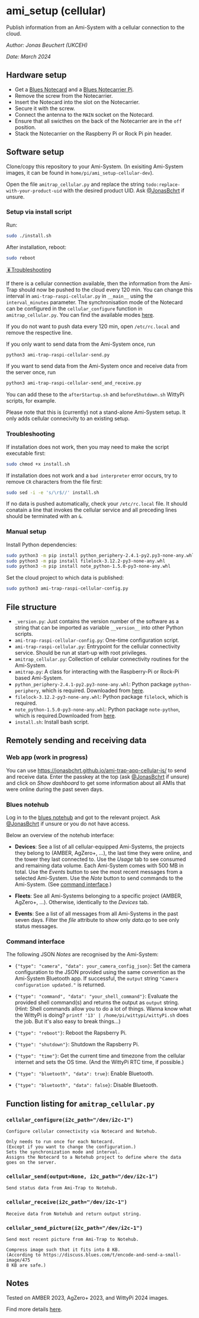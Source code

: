 # ami_setup (cellular)

Publish information from an Ami-System with a cellular connection to the cloud.

*Author: Jonas Beuchert (UKCEH)*

*Date: March 2024*

## Hardware setup

* Get a [Blues Notecard](https://blues.com/products/notecard/) and a [Blues Notecarrier Pi](https://blues.com/products/notecarrier/notecarrier-pi/).
* Remove the screw from the Notecarrier.
* Insert the Notecard into the slot on the Notecarrier.
* Secure it with the screw.
* Connect the antenna to the `MAIN` socket on the Notecard.
* Ensure that all swicthes on the back of the Notecarrier are in the `off` position.
* Stack the Notecarrier on the Raspberry Pi or Rock Pi pin header.

## Software setup

Clone/copy this repository to your Ami-System. (In exisiting Ami-System images, it can be found in `home/pi/ami_setup-cellular-dev`).

Open the file `amitrap_cellular.py` and replace the string `todo:replace-with-your-product-uid` with the desired product UID.
Ask [@JonasBchrt](https://github.com/JonasBchrt) if unsure.

### Setup via install script

Run:
```bash
sudo ./install.sh
```

After installation, reboot:

```bash
sudo reboot
```

[🪳Troubleshooting](#troubleshooting)

If there is a cellular connection available, then the information from the Ami-Trap should now be pushed to the cloud every 120 min.
You can change this interval in `ami-trap-raspi-cellular.py` in `__main__` using the `interval_minutes` parameter.
The synchronisation mode of the Notecard can be configured in the `cellular_configure` function in `amitrap_cellular.py`.
You can find the available modes [here](https://dev.blues.io/notecard/notecard-walkthrough/essential-requests/#configuring-synchronization-modes).

If you do not want to push data every 120 min, open `/etc/rc.local` and remove the respective line.

If you only want to send data from the Ami-System once, run
```bash
python3 ami-trap-raspi-cellular-send.py
```

If you want to send data from the Ami-System once and receive data from the server once, run
```bash
python3 ami-trap-raspi-cellular-send_and_receive.py
```

You can add these to the `afterStartup.sh` and `beforeShutdown.sh` WittyPi scripts, for example.

Please note that this is (currently) not a stand-alone Ami-System setup.
It only adds cellular connecivity to an existing setup.

### Troubleshooting

If installation does not work, then you may need to make the script executable first:
```bash
sudo chmod +x install.sh
```

If installation does not work and a `bad interpreter` error occurs, try to remove `CR` characters from the file first:
```bash
sudo sed -i -e 's/\r$//' install.sh
```

If no data is pushed automatically, check your `/etc/rc.local` file. It should conatain a line that invokes the cellular service and all preceding lines should be terminated with an `&`.

### Manual setup

Install Python dependencies:
```bash
sudo python3 -m pip install python_periphery-2.4.1-py2.py3-none-any.whl
sudo python3 -m pip install filelock-3.12.2-py3-none-any.whl
sudo python3 -m pip install note_python-1.5.0-py3-none-any.whl
```

Set the cloud project to which data is published:
```bash
sudo python3 ami-trap-raspi-cellular-config.py
```

## File structure

* `_version.py`: Just contains the version number of the software as a string that can be imported as variable `__version__` into other Python scripts.
* `ami-trap-raspi-cellular-config.py`: One-time configuration script.
* `ami-trap-raspi-cellular.py`: Entrypoint for the cellular connectivity service. Should be run at start-up with root privileges.
* `amitrap_cellular.py`: Collection of cellular connectivity routines for the Ami-System.
* `amitrap.py`: A class for interacting with the Raspberry-Pi or Rock-Pi based Ami-System.
* `python_periphery-2.4.1-py2.py3-none-any.whl`: Python package `python-periphery`, which is required. Downloaded from [here](https://pypi.org/project/python-periphery).
* `filelock-3.12.2-py3-none-any.whl`: Python package `filelock`, which is required.
* `note_python-1.5.0-py3-none-any.whl`: Python package `note-python`, which is required.Downloaded from [here](https://pypi.org/project/note-python).
* `install.sh`: Install bash script.

## Remotely sending and receiving data

### Web app (work in progress)

You can use https://jonasbchrt.github.io/ami-trap-app-cellular-js/ to send and receive data.
Enter the passkey at the top (ask [@JonasBchrt](https://github.com/JonasBchrt) if unsure) and click on *Show dashboard* to get some information about all AMIs that were online during the past seven days.

### Blues notehub

Log in to the [blues notehub](https://notehub.io) and got to the relevant project. Ask [@JonasBchrt](https://github.com/JonasBchrt) if unsure or you do not have access.

Below an overview of the notehub interface:

* **Devices**: See a list of all cellular-equipped Ami-Systems, the projects they belong to (AMBER, AgZero+, ...), the last time they were online, and the tower they last connected to. Use the *Usage* tab to see consumed and remaining data volume. Each Ami-System comes with 500 MB in total. Use the *Events* button to see the most recent messages from a selected Ami-System. Use the *Note* button to send commands to the Ami-System. (See [command interface](#command-interface).)

* **Fleets**: See all Ami-Systems belonging to a specific project (AMBER, AgZero+, ...). Otherwise, identically to the *Devices* tab.

* **Events**: See a list of all messages from all Ami-Systems in the past seven days. Filter the *file* attribute to show only *data.qo* to see only status messages.

### Command interface

The following JSON *Notes* are recognised by the Ami-System:

* `{"type": "camera", "data": your_camera_config_json}`: Set the camera configuration to the JSON provided using the same convention as the Ami-System Bluetooth app. If successful, the `output` string `"Camera configuration updated."` is returned.

* `{"type": "command", "data": "your_shell_command"}`: Evaluate the provided shell command(s) and returns the output as `output` string. (Hint: Shell commands allow you to do a lot of things. Wanna know what the WittyPi is doing? `printf '13' | /home/pi/wittypi/wittyPi.sh` does the job. But it's also easy to break things...)

* `{"type": "reboot"}`: Reboot the Rapsberry Pi.

* `{"type": "shutdown"}`: Shutdown the Rapsberry Pi.

* `{"type": "time"}`: Get the current time and timezone from the cellular internet and sets the OS time. (And the WittyPi RTC time, if possible.)

* `{"type": "bluetooth", "data": true}`: Enable Bluetooth.

* `{"type": "bluetooth", "data": false}`: Disable Bluetooth.

## Function listing for `amitrap_cellular.py`

### `cellular_configure(i2c_path="/dev/i2c-1")`

    Configure cellular connectivity via Notecard and Notehub.
    
    Only needs to run once for each Notecard.
    (Except if you want to change the configuration.)
    Sets the synchronization mode and interval.
    Assigns the Notecard to a Notehub project to define where the data goes on the server.

### `cellular_send(output=None, i2c_path="/dev/i2c-1")`
    
    Send status data from Ami-Trap to Notehub.

### `cellular_receive(i2c_path="/dev/i2c-1")`
    
    Receive data from Notehub and return output string.

### `cellular_send_picture(i2c_path="/dev/i2c-1")`
    
    Send most recent picture from Ami-Trap to Notehub.
    
    Compress image such that it fits into 8 KB.
    (According to https://discuss.blues.com/t/encode-and-send-a-small-image/475
    8 KB are safe.)

## Notes

Tested on AMBER 2023, AgZero+ 2023, and WittyPi 2024 images.

Find more details [here](https://github.com/JonasBchrt/ami-trap-raspi-cellular/blob/main/README.md).
